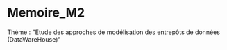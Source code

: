 # Memoire_M2
Théme : "Etude des approches de modélisation des entrepôts de données (DataWareHouse)"
